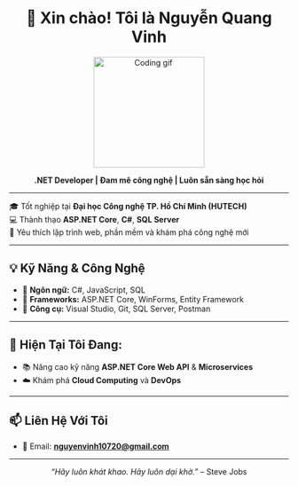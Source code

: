 <h1 align="center">👋 Xin chào! Tôi là Nguyễn Quang Vinh</h1>

<p align="center">
  <img src="https://media.giphy.com/media/qgQUggAC3Pfv687qPC/giphy.gif" width="200" alt="Coding gif">
</p>

<p align="center">
  <b>.NET Developer | Đam mê công nghệ | Luôn sẵn sàng học hỏi</b>
</p>

---

🎓 Tốt nghiệp tại **Đại học Công nghệ TP. Hồ Chí Minh (HUTECH)**  
💻 Thành thạo **ASP.NET Core**, **C#**, **SQL Server**  
🚀 Yêu thích lập trình web, phần mềm và khám phá công nghệ mới

---

## 💡 Kỹ Năng & Công Nghệ
- 🔹 **Ngôn ngữ:** C#, JavaScript, SQL
- 🔹 **Frameworks:** ASP.NET Core, WinForms, Entity Framework
- 🔹 **Công cụ:** Visual Studio, Git, SQL Server, Postman

---

## 🌱 Hiện Tại Tôi Đang:
- 📚 Nâng cao kỹ năng **ASP.NET Core Web API** & **Microservices**
- ☁️ Khám phá **Cloud Computing** và **DevOps**

---

## 📫 Liên Hệ Với Tôi
- 📧 Email: **nguyenvinh10720@gmail.com**

---

<p align="center">
  <i>“Hãy luôn khát khao. Hãy luôn dại khờ.”</i> – Steve Jobs
</p>
